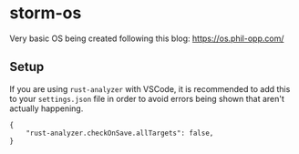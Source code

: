 # storm-os
Very basic OS being created following this blog: https://os.phil-opp.com/

## Setup
If you are using `rust-analyzer` with VSCode, it is recommended to add this to your `settings.json` file in order to avoid errors being shown that aren't actually happening.
```
{
    "rust-analyzer.checkOnSave.allTargets": false,
}
```
